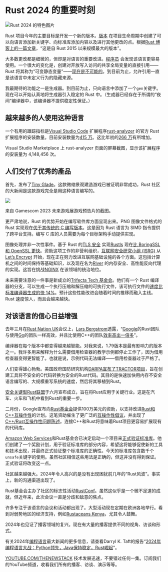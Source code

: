 # Rust 2024 的重要时刻

![Rust 2024 的特色图片](https://cdn.thenewstack.io/media/2023/12/aec929b1-year-wrapup-1-1024x576.png)

Rust 项目今年的主要目标是开发一个新的版本。[版本](https://doc.rust-lang.org/edition-guide/index.html) 在项目生命周期中创建了可以向语言添加新关键字、向标准库添加内容以及进行其他更改的点。根据[Rust 博客上的一篇文章](https://blog.rust-lang.org/2024/11/27/Rust-2024-public-testing.html)，“这是自 Rust 2015 以来规模最大的版本”。

大多数更改都是细微的，但却是对语言的重要改进。[程序员](https://thenewstack.io/rust-makes-us-better-programmers/) 会发现该语言更容易使用。一个很大的变化是，创建对开放写入访问的共享全局变量的直接引用——Rust 将其称为“可变静态变量”——[现在是不可能的](https://doc.rust-lang.org/nightly/edition-guide/rust-2024/static-mut-references.html)。到目前为止，允许引用一直是该语言中未定义行为的隐藏来源。

我最期待的功能之一是生成器。到目前为止，只向语言中添加了一个`gen`关键字。现在可以开始认真地将生成器引入稳定的 Rust 中。（生成器已经存在于所谓的“夜间”编译器中，该编译器不提供稳定性保证。）

## 越来越多的人使用这种语言

一个有用的跟踪指标是[Visual Studio Code](https://thenewstack.io/how-to-use-vs-code-for-python-and-why-you-should/) 扩展程序[rust-analyzer](https://github.com/rust-lang/rust-analyzer) 的官方 Rust 扩展程序的安装数量。目前安装数量为[415 万](https://marketplace.visualstudio.com/items?itemName=rust-lang.rust-analyzer)。这比年初的[266 万](https://web.archive.org/web/20240110035731/https:/marketplace.visualstudio.com/items?itemName=rust-lang.rust-analyzer)有所增加。

Visual Studio Marketplace 上 rust-analyzer 页面的屏幕截图，显示该扩展程序的安装量为 4,148,456 次。

## 人们交付了优秀的產品

首先，发布了[Tiny Glade](https://store.steampowered.com/app/2198150/Tiny_Glade/)。这款微缩景观建造游戏已被证明非常成功，Rust 社区的大新闻是这款游戏完全是用这种语言编写的。

![](https://cdn.thenewstack.io/media/2024/12/53549d75-picture1.1.jpg)

来自 Gamescom 2023 未来游戏展游戏预告片的截图。

更严肃地说，Rust 的优势开始在编写软件库方面显现出来。PNG 图像文件格式的 Rust 实现现在[优于其传统的 C 编写版本](https://www.reddit.com/r/rust/comments/1ha7uyi/memorysafe_png_decoders_now_vastly_outperform_c/)。这是因为 Rust 语言为 SIMD 指令提供了跨平台支持。编写 C 库的人员需要为每个目标架构手动提供实现。

图像处理并非一次性事件。基于 Rust 的[TLS 安全](https://thenewstack.io/jetstack-secure-promises-to-ease-kubernetes-tls-security/) 实现[Rustls](https://github.com/rustls/rustls) 现在[比 BoringSSL 和 OpenSSL 更快](https://www.memorysafety.org/blog/rustls-performance-outperforms/)。资助这项工作的非营利组织，[互联网安全研究小组 (ISRG)](https://thenewstack.io/rustls-looks-to-provide-a-memory-safe-replacement-for-openssl/) 从[Let’s Encrypt](https://letsencrypt.org/) 开始，现在正在努力改进互联网基础设施的各个方面。这包括计算机之间的时间保持等基础知识，以及现在名为[River](https://www.memorysafety.org/blog/river-release/) 的内存安全、高性能反向代理的实现。这旨在挑战[NGINX](https://www.nginx.com?utm_content=inline+mention) 在该领域的统治地位。

未来需要注意的一件事是新成立的[Trifecta Tech 基金会](https://trifectatech.org/)。他们有一个 Rust 编译器的分支，可以生成一个执行压缩和解压缩的可执行文件，该可执行文件的[速度比标准编译器生成的快 14%](https://trifectatech.org/initiatives/codegen/)。预计这些性能改进会随着时间的推移而融入主线。Rust 速度惊人，而且会越来越快。

## 对该语言的信心日益增强
去年三月在[Rust Nation UK](https://www.rustnationuk.com/)会议上，[Lars Bergstrom](https://www.linkedin.com/in/lars-a-bergstrom/)透露，“[Google](https://cloud.google.com/?utm_content=inline+mention)的Rust团队与使用[Go](https://thenewstack.io/go/)的团队一样高效，并且比使用C++的团队[效率高出一倍多](https://thenewstack.io/rust-gets-security-wasi-0-2-support-productivity-boost/)”。

编译器在每个版本中都变得越来越智能。对我来说，1.79版本是最有影响力的版本之一。我许多用来解释为什么需要借用检查器的教学示例都停止工作了，因为借用检查器变得更智能了。也就是说，示例代码无法编译——借用检查器过于严格了。

人们变得雄心勃勃。美国政府国防研究机构[DARPA宣布了TRACTOR项目](https://thenewstack.io/can-darpas-tractor-pull-c-to-rust-for-memory-safe-overhaul/)，旨在创建工具将不安全的C代码转换为安全的Rust代码。其目的是快速加快用内存不安全语言编写的、大规模重写系统的速度，然后将其移植到Rust。

[安全关键型Rust联盟](https://thenewstack.io/rust-the-future-of-fail-safe-software-development/)于六月宣布成立，旨在将Rust应用于关键行业。这是在汽车、火车和飞机中看到Rust的重要一步。

二月份，Google宣布向[Rust基金会](https://thenewstack.io/rusts-rapid-rise-foundation-fuels-language-growth/)提供100万美元的资助，以支持改进[Rust和C++互操作性](https://thenewstack.io/google-spends-1-million-to-make-rust-c-interoperable/)的计划。这笔资助催生了更广泛的[互操作性倡议](https://foundation.rust-lang.org/news/google-contributes-1m-to-rust-foundation-to-support-c-rust-interop-initiative/)，并出现了[C++/Rust互操作性问题陈述](https://thenewstack.io/the-rust-c-bridge-a-new-path-forward/)。连接C++和Rust将意味着Rust项目更容易扩展现有的代码库。

[Amazon Web Services](https://aws.amazon.com/?utm_content=inline+mention)和Rust基金会已决定启动一个项目来[正式验证标准库](https://github.com/model-checking/verify-rust-std)。他们创建了一个奖励计划，用于验证标准库的部分内容，希望这将能够促使新的工具和技术出现，并最终正式验证整个标准库的正确性。今天的标准库包含数千个`unsafe`关键字的使用。虽然社区相信这些用法是正确的，但这并没有得到保证。正式验证将改变这一点。

社区越来越强大。2024年令人高兴的是没有出现困扰前几年的“Rust风波”。事实上，新的沟通渠道出现了。

Rust基金会主办了社区的标志性活动[RustConf](https://rustconf.com/)。虽然这似乎是一个微不足道的成就，但近年来，此次会议一直是分歧和敌意的焦点。

许多专注于该语言的会议和活动都出现了。大型活动现在定期在欧洲各地举行。看到对弱势地区的经济支持，例如[Rustaceans Kenya](https://www.linkedin.com/posts/rust-foundation_the-rust-foundation-was-thrilled-to-support-activity-7275198742897573889-7ZC3?utm_source=share&utm_medium=member_desktop)，尤其令人鼓舞。

2024年也见证了播客领域的复兴。现在有大量的播客提供不同的视角、访谈和形式。

有关2024年[编程语言](https://thenewstack.io/programming-languages/)最大新闻的更多信息，请查看Darryl K. Taft的报告“[2024年编程语言大战：Python领先，Java保持稳定，Rust崛起](https://thenewstack.io/language-wars-2024-python-leads-java-maintains-rust-rises/)”。

[YOUTUBE.COM/THENEWSTACK](https://youtube.com/thenewstack?sub_confirmation=1)
技术发展迅速，不要错过任何一集。订阅我们的YouTube频道，收看我们所有的播客、访谈、演示等等。